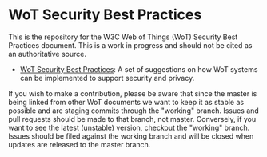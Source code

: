 # WoT Security Best Practices
This is the repository for the 
W3C Web of Things (WoT) Security Best Practices document.
This is a work in progress and should not be cited as an
authoritative source.

* [WoT Security Best Practices](index.html): A set of suggestions on 
how WoT systems can be implemented to support security and privacy.

If you wish to make a contribution,
please be aware that since the master is being linked from other WoT documents
we want to keep it as stable as possible and are staging commits through
the "working" branch.
Issues and pull requests should be made to that branch, not master.
Conversely, if you want to see the latest (unstable) version,
checkout the "working" branch.
Issues should be filed against the working branch and will be closed when
updates are released to the master branch.
